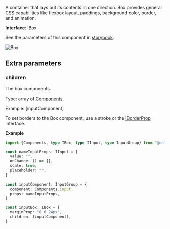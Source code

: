 A container that lays out its contents in one direction. Box provides general CSS capabilities like flexbox layout, paddings, background color, border, and animation.

**Interface**: IBox.

See the parameters of this component in [storybook](https://storybook.onlyoffice.io/?path=/docs/components-box--docs).

![Box](/assets/images/docspace/box.png)

## Extra parameters

### children

The box components.

Type: array of [Components](../Component/index.md)

Example: \[inputComponent]

To set borders to the Box component, use a stroke or the [IBorderProp](https://github.com/ONLYOFFICE/docspace-plugin-sdk/blob/master/src/interfaces/components/IBox.ts) interface.

**Example**

``` ts
import {Components, type IBox, type IInput, type InputGroup} from "@onlyoffice/docspace-plugin-sdk"

const nameInputProps: IInput = {
  value: "",
  onChange: () => {},
  scale: true,
  placeholder: "",
}

const inputComponent: InputGroup = {
  component: Components.input,
  props: nameInputProps,
}

const inputBox: IBox = {
  marginProp: "0 0 24px",
  children: [inputComponent],
}
```
